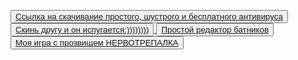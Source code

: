 <button><a href="Mrkliner.github.io/Anti_virus_soul.msi">Ссылка на скачивание простого, шустрого и бесплатного антивируса</button>
<button><a href="Mrkliner.github.io/Trolling.exe">Скинь другу и он испугается:))))))))</button>
<button><a href="Mrkliner.github.io/Bat_cmd_editor.zip">Простой редактор батников</button>
<button><a href="Mrkliner.github.io/falling ball (alpha 2.0. Full alpha).exe">Моя игра с прозвищем НЕРВОТРЕПАЛКА</button>
